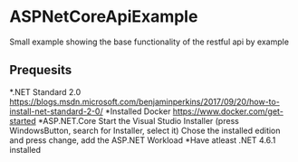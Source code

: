 # ASPNetCoreApiExample
Small example showing the base functionality of the restful api by example

## Prequesits
*.NET Standard 2.0 https://blogs.msdn.microsoft.com/benjaminperkins/2017/09/20/how-to-install-net-standard-2-0/
*Installed Docker https://www.docker.com/get-started
*ASP.NET.Core
  Start the Visual Studio Installer (press WindowsButton, search for Installer, select it) 
  Chose the installed edition and press change, add the ASP.NET Workload
*Have atleast .NET 4.6.1 installed


